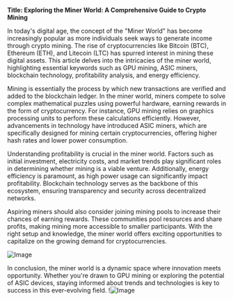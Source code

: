 **Title: Exploring the Miner World: A Comprehensive Guide to Crypto Mining**

In today's digital age, the concept of the "Miner World" has become increasingly popular as more individuals seek ways to generate income through crypto mining. The rise of cryptocurrencies like Bitcoin (BTC), Ethereum (ETH), and Litecoin (LTC) has spurred interest in mining these digital assets. This article delves into the intricacies of the miner world, highlighting essential keywords such as GPU mining, ASIC miners, blockchain technology, profitability analysis, and energy efficiency.

Mining is essentially the process by which new transactions are verified and added to the blockchain ledger. In the miner world, miners compete to solve complex mathematical puzzles using powerful hardware, earning rewards in the form of cryptocurrency. For instance, GPU mining relies on graphics processing units to perform these calculations efficiently. However, advancements in technology have introduced ASIC miners, which are specifically designed for mining certain cryptocurrencies, offering higher hash rates and lower power consumption.

Understanding profitability is crucial in the miner world. Factors such as initial investment, electricity costs, and market trends play significant roles in determining whether mining is a viable venture. Additionally, energy efficiency is paramount, as high power usage can significantly impact profitability. Blockchain technology serves as the backbone of this ecosystem, ensuring transparency and security across decentralized networks.

Aspiring miners should also consider joining mining pools to increase their chances of earning rewards. These communities pool resources and share profits, making mining more accessible to smaller participants. With the right setup and knowledge, the miner world offers exciting opportunities to capitalize on the growing demand for cryptocurrencies.

![Image](https://github.com/user-attachments/assets/b6e7b7a2-655e-4d44-8baa-20c566a3cb65)

In conclusion, the miner world is a dynamic space where innovation meets opportunity. Whether you're drawn to GPU mining or exploring the potential of ASIC devices, staying informed about trends and technologies is key to success in this ever-evolving field. !![Image](https://github.com/user-attachments/assets/b6e7b7a2-655e-4d44-8baa-20c566a3cb65)